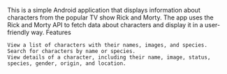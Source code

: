 This is a simple Android application that displays information about characters from the popular TV show Rick and Morty. The app uses the Rick and Morty API to fetch data about characters and display it in a user-friendly way.
Features

    View a list of characters with their names, images, and species.
    Search for characters by name or species.
    View details of a character, including their name, image, status, species, gender, origin, and location.
